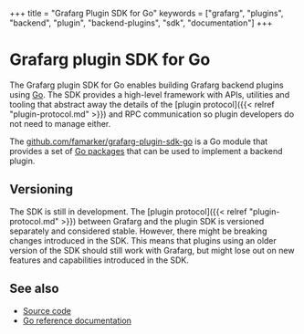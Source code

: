 +++
title = "Grafarg Plugin SDK for Go"
keywords = ["grafarg", "plugins", "backend", "plugin", "backend-plugins", "sdk", "documentation"]
+++

# Grafarg plugin SDK for Go

The Grafarg plugin SDK for Go enables building Grafarg backend plugins using [Go](https://golang.org/). The SDK provides a high-level framework with APIs, utilities and tooling that abstract away the details of the [plugin protocol]({{< relref "plugin-protocol.md" >}}) and RPC communication so plugin developers do not need to manage either.

The [github.com/famarker/grafarg-plugin-sdk-go](https://pkg.go.dev/mod/github.com/famarker/grafarg-plugin-sdk-go?tab=overview) is a Go module that provides a set of [Go packages](https://pkg.go.dev/mod/github.com/famarker/grafarg-plugin-sdk-go?tab=packages) that can be used to implement a backend plugin.

## Versioning

The SDK is still in development. The [plugin protocol]({{< relref "plugin-protocol.md" >}}) between Grafarg and the plugin SDK is versioned separately and considered stable. However, there might be breaking changes introduced in the SDK. This means that plugins using an older version of the SDK should still work with Grafarg, but might lose out on new features and capabilities introduced in the SDK.

## See also

- [Source code](https://github.com/famarker/grafarg-plugin-sdk-go)
- [Go reference documentation](https://pkg.go.dev/github.com/famarker/grafarg-plugin-sdk-go)
